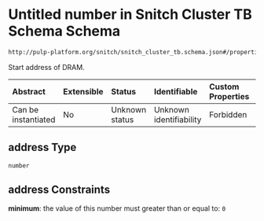 # Untitled number in Snitch Cluster TB Schema Schema

```txt
http://pulp-platform.org/snitch/snitch_cluster_tb.schema.json#/properties/dram/properties/address
```

Start address of DRAM.

| Abstract            | Extensible | Status         | Identifiable            | Custom Properties | Additional Properties | Access Restrictions | Defined In                                                                             |
| :------------------ | :--------- | :------------- | :---------------------- | :---------------- | :-------------------- | :------------------ | :------------------------------------------------------------------------------------- |
| Can be instantiated | No         | Unknown status | Unknown identifiability | Forbidden         | Allowed               | none                | [snitch_cluster_tb.schema.json*](snitch_cluster_tb.schema.json "open original schema") |

## address Type

`number`

## address Constraints

**minimum**: the value of this number must greater than or equal to: `0`
